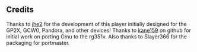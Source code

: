 ## Credits

Thanks to [jhe2](https://github.com/jhe2/gmu) for the development of this player initially designed for the GP2X, GCW0, Pandora, and other devices!  Thanks to [kane159](https://github.com/kane159/gmu-rk3326) on github for initial work on porting Gmu to the rg351v.  Also thanks to Slayer366 for the packaging for portmaster.

